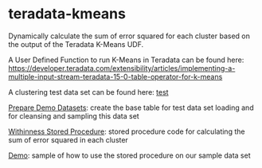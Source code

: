 # teradata-kmeans
Dynamically calculate the sum of error squared for each cluster based on the output of the Teradata K-Means UDF.

A User Defined Function to run K-Means in Teradata can be found here: https://developer.teradata.com/extensibility/articles/implementing-a-multiple-input-stream-teradata-15-0-table-operator-for-k-means

A clustering test data set can be found here: [test](https://archive.ics.uci.edu/ml/machine-learning-databases/00235/)

[Prepare Demo Datasets](test_data_set_up.sql): create the base table for test data set loading and for cleansing and sampling this data set

[Withinness Stored Procedure](sum_error_squared_sp.sql): stored procedure code for calculating the sum of error squared in each cluster

[Demo](run_and_interpret_results.sql): sample of how to use the stored procedure on our sample data set
